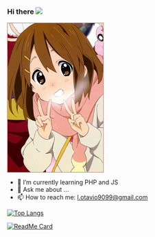 ### Hi there <img src="https://github.com/TheDudeThatCode/TheDudeThatCode/blob/master/Assets/Hi.gif" width="29px">
<img align="center" height="auto" src="https://github.com/lotaviods/lotaviods/blob/main/img/75939.jpg"/>

- 🌱 I’m currently learning PHP and JS
- 💬 Ask me about ...
- 📫 How to reach me: l.otavio9099@gmail.com


[![Top Langs](https://github-readme-stats.vercel.app/api/top-langs/?username=lotaviods&layout=compact&theme=radical&exclude_repo=Yui-chan-BOT,Yui-chan-BOT-Mhank)](https://github.com/lotaviods/github-readme-stats)

[![ReadMe Card](https://github-readme-stats.vercel.app/api/pin/?username=lotaviods&repo=Yui-chan-BOT&theme=radical)](https://https://github.com/lotaviods/Yui-chan-BOT)
